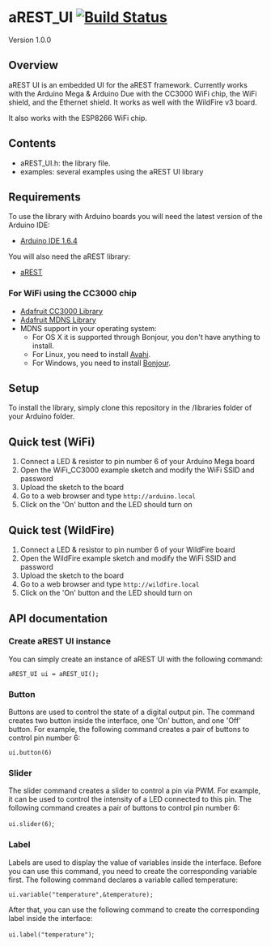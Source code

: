 # aREST_UI [![Build Status](https://travis-ci.org/marcoschwartz/aREST_UI.svg)](https://travis-ci.org/marcoschwartz/aREST_UI)

Version 1.0.0

## Overview

aREST UI is an embedded UI for the aREST framework. Currently works with the Arduino Mega & Arduino Due with the CC3000 WiFi chip, the WiFi shield, and the Ethernet shield. It works as well with the WildFire v3 board.

It also works with the ESP8266 WiFi chip.

## Contents

- aREST_UI.h: the library file.
- examples: several examples using the aREST UI library

## Requirements

To use the library with Arduino boards you will need the latest version of the Arduino IDE:

- [Arduino IDE 1.6.4](http://arduino.cc/en/main/software)

You will also need the aREST library:

- [aREST](https://github.com/marcoschwartz/aREST)

### For WiFi using the CC3000 chip

- [Adafruit CC3000 Library](https://github.com/adafruit/Adafruit_CC3000_Library)
- [Adafruit MDNS Library](https://github.com/adafruit/CC3000_MDNS)
- MDNS support in your operating system:
  - For OS X it is supported through Bonjour, you don't have anything to install.
  - For Linux, you need to install [Avahi](http://avahi.org/).
  - For Windows, you need to install [Bonjour](http://www.apple.com/support/bonjour/).

## Setup

To install the library, simply clone this repository in the /libraries folder of your Arduino folder.

## Quick test (WiFi)

1. Connect a LED & resistor to pin number 6 of your Arduino Mega board
2. Open the WiFi_CC3000 example sketch and modify the WiFi SSID and password
3. Upload the sketch to the board
4. Go to a web browser and type `http://arduino.local`
5. Click on the 'On' button and the LED should turn on

## Quick test (WildFire)

1. Connect a LED & resistor to pin number 6 of your WildFire board
2. Open the WildFire example sketch and modify the WiFi SSID and password
3. Upload the sketch to the board
4. Go to a web browser and type `http://wildfire.local`
5. Click on the 'On' button and the LED should turn on

## API documentation

### Create aREST UI instance

You can simply create an instance of aREST UI with the following command:

`aREST_UI ui = aREST_UI();`

### Button

Buttons are used to control the state of a digital output pin. The command creates two button inside the interface, one 'On' button, and one 'Off' button. For example, the following command creates a pair of buttons to control pin number 6:

`ui.button(6)`

### Slider

The slider command creates a slider to control a pin via PWM. For example, it can be used to control the intensity of a LED connected to this pin. The following command creates a pair of buttons to control pin number 6:

`ui.slider(6)`;

### Label

Labels are used to display the value of variables inside the interface. Before you can use this command, you need to create the corresponding variable first. The following command declares a variable called temperature:

`ui.variable("temperature",&temperature);`

After that, you can use the following command to create the corresponding label inside the interface:

`ui.label("temperature")`;

